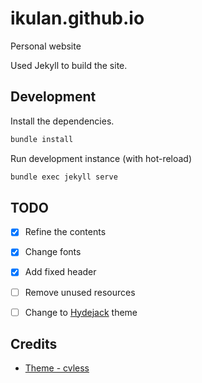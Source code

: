 # ikulan.github.io

Personal website

Used Jekyll to build the site.


## Development
Install the dependencies.
```sh
bundle install
```

Run development instance (with hot-reload)
```sh
bundle exec jekyll serve
```


## TODO
- [x] Refine the contents
- [x] Change fonts
- [x] Add fixed header
- [ ] Remove unused resources
- [ ] Change to [Hydejack](https://hydejack.com/) theme



## Credits

- [Theme - cvless](https://github.com/piazzai/cvless)
